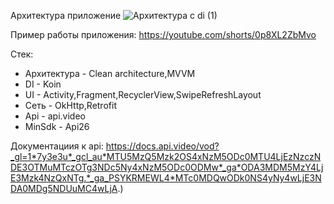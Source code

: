 Архитектура приложение 
![Архитектура с di (1)](https://github.com/user-attachments/assets/5ba45500-07bf-4c4b-a2f4-ec5b4a6955ed)

Пример работы приложения: 
https://youtube.com/shorts/0p8XL2ZbMvo

Стек:
- Архитектура - Clean architecture,MVVM
- DI - Koin
- UI - Activity,Fragment,RecyclerView,SwipeRefreshLayout
- Сеть - OkHttp,Retrofit
- Api - api.video
- MinSdk - Api26

Документациия к api: https://docs.api.video/vod?_gl=1*7y3e3u*_gcl_au*MTU5MzQ5Mzk2OS4xNzM5ODc0MTU4LjEzNzczNDE3OTMuMTczOTg3NDc5Ny4xNzM5ODc0ODMw*_ga*ODA3MDM5MzY4LjE3Mzk4NzQxNTg.*_ga_PSYKRMEWL4*MTc0MDQwODk0NS4yNy4wLjE3NDA0MDg5NDUuMC4wLjA.)



